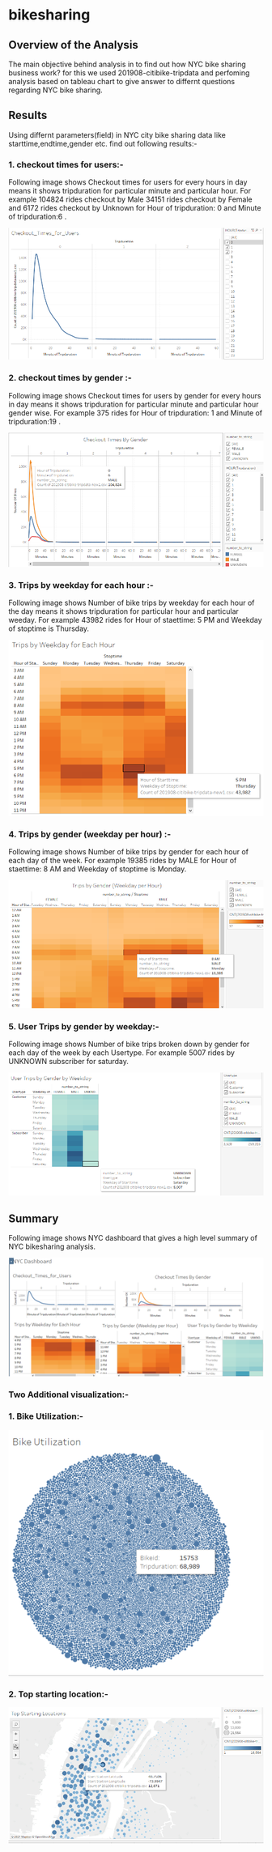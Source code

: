 # bikesharing
## Overview of the Analysis

   The main objective behind analysis in to find out how NYC bike sharing business work? for this we used 201908-citibike-tripdata and perfoming analysis based on tableau chart to give answer to differnt questions regarding NYC bike sharing.


## Results

Using differnt parameters(field) in NYC city bike sharing data like starttime,endtime,gender etc. find out following results:-

### 1. checkout times for users:-

   Following image shows Checkout times for users for every hours in day means it shows tripduration for particular minute and  particular hour. For example 104824 rides checkout by Male 34151 rides checkout by Female and 6172 rides checkout by Unknown for Hour of tripduration: 0 and Minute of tripduration:6 .


![image](https://github.com/sanjal7137/bikesharing/blob/f422cd5484764b2f51791b40c68a8bd4c8951d72/Images/1.png)

### 2. checkout times by gender :-

   Following image shows Checkout times for users by gender for every hours in day means it shows tripduration for particular minute and  particular hour gender wise. For example 375 rides for Hour of tripduration: 1 and Minute of tripduration:19 .


![image](https://github.com/sanjal7137/bikesharing/blob/30e19fbb221e77b55120205d01abb6d767caf894/Images/2new.png)

### 3. Trips by weekday for each hour :-

   Following image shows Number of bike trips by weekday for each hour of the day means it shows tripduration for particular hour and  particular weeday. For example 43982 rides for Hour of staettime: 5 PM and Weekday of stoptime is Thursday.


![image](https://github.com/sanjal7137/bikesharing/blob/307d31e5e96c54768d264403e19a9d19cdbdf3c1/Images/3new.png)

### 4. Trips by gender (weekday per hour) :-

   Following image shows Number of bike trips by gender for each hour of each day of the week. For example 19385 rides by MALE  for Hour of staettime: 8 AM and Weekday of stoptime is Monday.


![image](https://github.com/sanjal7137/bikesharing/blob/b8cdab32ab631109788ac2432507960caa05f271/Images/4new.png)

### 5. User Trips by gender by weekday:-

   Following image shows Number of bike trips broken down by gender for each day of the week by each Usertype. For example 5007 rides by UNKNOWN subscriber for saturday.


![image](https://github.com/sanjal7137/bikesharing/blob/0ae90cd3d10b63554df563b085819c46aa7aad84/Images/5new.png)



## Summary 

Following image shows NYC dashboard that gives a high level summary of NYC bikesharing analysis.


![image](https://github.com/sanjal7137/bikesharing/blob/43fa81f6c927bdf02202f888456cd71bd00c5646/Images/dashboard1.png)

### Two Additional visualization:-

### 1. Bike Utilization:-

![image](https://github.com/sanjal7137/bikesharing/blob/d5892d46780964406e57bedf6c22592c2506f1bc/Images/Bikeutilization.png)

### 2. Top starting location:-

![image](https://github.com/sanjal7137/bikesharing/blob/d5892d46780964406e57bedf6c22592c2506f1bc/Images/startinglocation.png)



